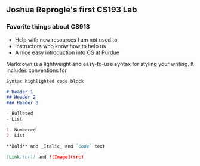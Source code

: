 ## Joshua Reprogle's first CS193 Lab

### Favorite things about CS913
- Help with new resources I am not used to
- Instructors who know how to help us
- A nice easy introduction into CS at Purdue

Markdown is a lightweight and easy-to-use syntax for styling your writing. It includes conventions for

```markdown
Syntax highlighted code block

# Header 1
## Header 2
### Header 3

- Bulleted
- List

1. Numbered
2. List

**Bold** and _Italic_ and `Code` text

[Link](url) and ![Image](src)
```

